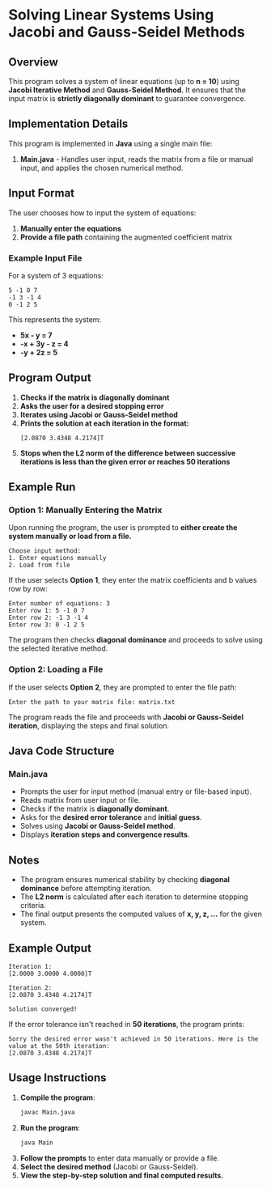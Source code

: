 # Solving Linear Systems Using Jacobi and Gauss-Seidel Methods

## Overview
This program solves a system of linear equations (up to **n = 10**) using **Jacobi Iterative Method** and **Gauss-Seidel Method**. It ensures that the input matrix is **strictly diagonally dominant** to guarantee convergence.

## Implementation Details
This program is implemented in **Java** using a single main file:
1. **Main.java** - Handles user input, reads the matrix from a file or manual input, and applies the chosen numerical method.

## Input Format
The user chooses how to input the system of equations:
1. **Manually enter the equations**
2. **Provide a file path** containing the augmented coefficient matrix

### Example Input File
For a system of 3 equations:
```
5 -1 0 7
-1 3 -1 4
0 -1 2 5
```
This represents the system:
- **5x - y = 7**
- **-x + 3y - z = 4**
- **-y + 2z = 5**

## Program Output
1. **Checks if the matrix is diagonally dominant**
2. **Asks the user for a desired stopping error**
3. **Iterates using Jacobi or Gauss-Seidel method**
4. **Prints the solution at each iteration in the format:**
   ```
   [2.0870 3.4348 4.2174]T
   ```
5. **Stops when the L2 norm of the difference between successive iterations is less than the given error or reaches 50 iterations**

## Example Run
### **Option 1: Manually Entering the Matrix**
Upon running the program, the user is prompted to **either create the system manually or load from a file.**

```
Choose input method:
1. Enter equations manually
2. Load from file
```
If the user selects **Option 1**, they enter the matrix coefficients and b values row by row:

```
Enter number of equations: 3
Enter row 1: 5 -1 0 7
Enter row 2: -1 3 -1 4
Enter row 3: 0 -1 2 5
```
The program then checks **diagonal dominance** and proceeds to solve using the selected iterative method.

### **Option 2: Loading a File**
If the user selects **Option 2**, they are prompted to enter the file path:

```
Enter the path to your matrix file: matrix.txt
```
The program reads the file and proceeds with **Jacobi or Gauss-Seidel iteration**, displaying the steps and final solution.

## Java Code Structure
### **Main.java**
- Prompts the user for input method (manual entry or file-based input).
- Reads matrix from user input or file.
- Checks if the matrix is **diagonally dominant**.
- Asks for the **desired error tolerance** and **initial guess**.
- Solves using **Jacobi or Gauss-Seidel method**.
- Displays **iteration steps and convergence results**.

## Notes
- The program ensures numerical stability by checking **diagonal dominance** before attempting iteration.
- The **L2 norm** is calculated after each iteration to determine stopping criteria.
- The final output presents the computed values of **x, y, z, ...** for the given system.

## Example Output
```
Iteration 1:
[2.0000 3.0000 4.0000]T

Iteration 2:
[2.0870 3.4348 4.2174]T

Solution converged!
```
If the error tolerance isn't reached in **50 iterations**, the program prints:
```
Sorry the desired error wasn't achieved in 50 iterations. Here is the value at the 50th iteration:
[2.0870 3.4348 4.2174]T
```

## Usage Instructions
1. **Compile the program**:
   ```bash
   javac Main.java
   ```
2. **Run the program**:
   ```bash
   java Main
   ```
3. **Follow the prompts** to enter data manually or provide a file.
4. **Select the desired method** (Jacobi or Gauss-Seidel).
5. **View the step-by-step solution and final computed results.**

